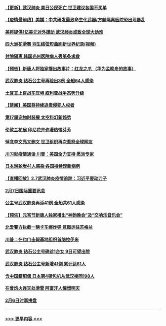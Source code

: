 #### [【更新】武汉肺炎 美日公民死亡 世卫建议各国不买单](../pages/prog202/a102770740.md?t=02082202) 
#### [【疫情最前线】美媒：中共研发最致命生化武器/方舱隔离医院恐出现暴乱](../pages/prog202/a102772439.md?t=02082202) 
#### [美将提供1亿美元对外援助 武汉肺炎或致全球大劫难](../pages/prog202/a102772361.md?t=02082202) 
#### [四大洲花滑赛 羽生结弦短曲刷新世界纪录(视频)](../pages/prog202/a102772341.md?t=02082202) 
#### [封院隔离 韩国光州医院病人丢纸条求救](../pages/prog202/a102772282.md?t=02082202) 
#### [【预告】新唐人将独家播出故事片：红龙之爪 （华为孟晚舟的故事）](../pages/prog202/a102767728.md?t=02082202) 
#### [武汉肺炎 钻石公主号再验出3例 全船64人感染](../pages/prog202/a102771726.md?t=02082202) 
#### [土耳其上百战车压境 叙利亚战争态势升级](../pages/prog202/a102772132.md?t=02082202) 
#### [【禁闻】美国将持续追责侵犯人权者](../pages/prog202/a102772042.md?t=02082202) 
#### [第17届宠物时装展 太空科幻新趋势](../pages/prog202/a102772033.md?t=02082202) 
#### [伦敦兰花展 印尼花卉弥漫热带芬芳](../pages/prog202/a102772026.md?t=02082202) 
#### [悼念李文亮又删文 世卫组织再次惹怒全球网友](../pages/prog202/a102771968.md?t=02082202) 
#### [川习就疫情通话 川普：美国全力支持 愿派专家](../pages/prog202/a102771930.md?t=02082202) 
#### [日本游轮增41人感染 各国持续现新病例](../pages/prog202/a102771912.md?t=02082202) 
#### [【直播回放】2.7武汉肺炎疫情追踪：习近平要动刀子](../pages/prog202/a102771649.md?t=02082202) 
#### [2月7日国际重要讯息](../pages/prog202/a102771747.md?t=02082202) 
#### [公主号武汉肺炎再添41例 全船共61人感染](../pages/prog202/a102771703.md?t=02082202) 
#### [【预告】元宵节新唐人独家播出“神韵晚会”及“交响乐音乐会”](../pages/prog202/a102767674.md?t=02082202) 
#### [北爱警方拦截一辆卡车绑炸弹 意图运往苏格兰](../pages/prog202/a102771609.md?t=02082202) 
#### [川普：在也门击毙基地组织首脑拉伊米](../pages/prog202/a102771528.md?t=02082202) 
#### [武汉肺炎 钻石公主号确诊1台女 9日可望出院](../pages/prog202/a102771518.md?t=02082202) 
#### [武汉肺炎 钻石公主号新增41例 累计达61人](../pages/prog202/a102771486.md?t=02082202) 
#### [含中国籍配偶 日本第4架包机从武汉接回198人](../pages/prog202/a102771472.md?t=02082202) 
#### [在曾炮火连天处滑雪 阿富汗人憧憬明天](../pages/prog202/a102771290.md?t=02082202) 
#### [2月6日时事拼盘](../pages/prog202/a102771225.md?t=02082202) 

----
#### [ >>> 更早内容 <<< ](../indexes/prog202-earlier.md)
